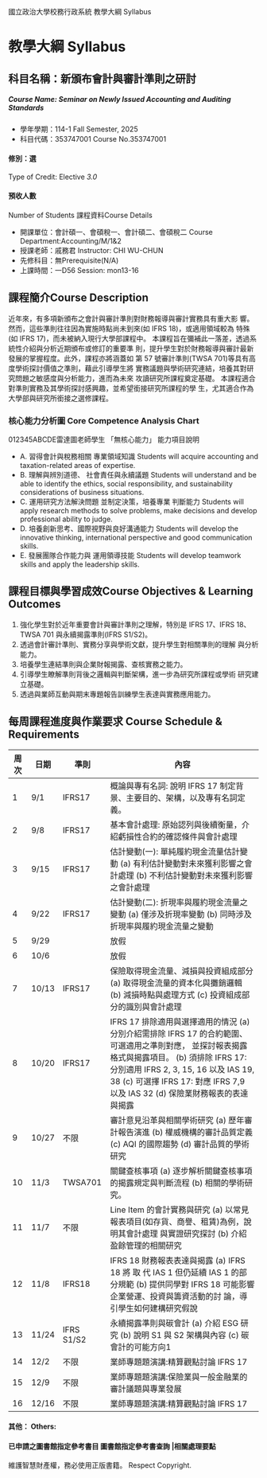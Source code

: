國立政治大學校務行政系統 教學大綱 Syllabus
# 教學大綱 Syllabus
##  科目名稱：新頒布會計與審計準則之研討
#####  Course Name: Seminar on Newly Issued Accounting and Auditing Standards
  * 學年學期：114-1 Fall Semester, 2025 
  * 科目代碼：353747001 Course No.353747001
#### 修別：選
Type of Credit: Elective 
_3.0_
#### 預收人數
Number of Students
課程資料Course Details
  * 開課單位：會計碩一、會碩稅一、會計碩二、會碩稅二 Course Department:Accounting/M/1&2 
  * 授課老師：戚務君 Instructor: CHI WU-CHUN 
  * 先修科目：無Prerequisite(N/A)
  * 上課時間：一D56 Session: mon13-16
##  課程簡介Course Description
近年來，有多項新頒布之會計與審計準則對財務報導與審計實務具有重大影 響。然而，這些準則往往因為實施時點尚未到來(如 IFRS 18)，或適用領域較為 特殊(如 IFRS 17)，而未被納入現行大學部課程中。
本課程旨在彌補此一落差，透過系統性介紹與分析近期頒布或修訂的重要準 則，提升學生對於財務報導與審計最新發展的掌握程度。此外，課程亦將涵蓋如 第 57 號審計準則(TWSA 701)等具有高度學術探討價值之準則，藉此引導學生將 實務議題與學術研究連結，培養其對研究問題之敏感度與分析能力，進而為未來 攻讀研究所課程奠定基礎。
本課程適合對準則實務及其學術探討感興趣，並希望銜接研究所課程的學 生，尤其適合作為大學部與研究所銜接之選修課程。
###  核心能力分析圖 Core Competence Analysis Chart
012345ABCDE雷達圖老師學生
「無核心能力」 
能力項目說明
  * A. 習得會計與稅務相關 專業領域知識 Students will acquire accounting and taxation-related areas of expertise.
  * B. 理解與辨別道德、 社會責任與永續議題 Students will understand and be able to identify the ethics, social responsibility, and sustainability considerations of business situations.
  * C. 運用研究方法解決問題 並制定決策，培養專業 判斷能力 Students will apply research methods to solve problems, make decisions and develop professional ability to judge.
  * D. 培養創新思考、國際視野與良好溝通能力 Students will develop the innovative thinking, international perspective and good communication skills.
  * E. 發展團隊合作能力與 運用領導技能 Students will develop teamwork skills and apply the leadership skills.
##  課程目標與學習成效Course Objectives & Learning Outcomes 
  1. 強化學生對於近年重要會計與審計準則之理解，特別是 IFRS 17、IFRS 18、TWSA 701 與永續揭露準則(IFRS S1/S2)。  
  2. 透過會計審計準則、實務分享與學術文獻，提升學生對相關準則的理解 與分析能力。  
  3. 培養學生連結準則與企業財報揭露、查核實務之能力。  
  4. 引導學生瞭解準則背後之邏輯與判斷架構，進一步為研究所課程或學術 研究建立基礎。  
  5. 透過與業師互動與期末專題報告訓練學生表達與實務應用能力。
##  每周課程進度與作業要求 Course Schedule & Requirements
周次 | 日期 | 準則 | 內容  
---|---|---|---  
1 | 9/1 | IFRS17 | 概論與專有名詞: 說明 IFRS 17 制定背景、主要目的、架構，以及專有名詞定義。  
2 | 9/8 | IFRS17 | 基本會計處理: 原始認列與後續衡量，介紹虧損性合約的確認條件與會計處理  
3 | 9/15 | IFRS17 |  估計變動(一): 單純履約現金流量估計變動 (a) 有利估計變動對未來獲利影響之會計處理 (b) 不利估計變動對未來獲利影響之會計處理  
4 | 9/22 | IFRS17 |  估計變動(二): 折現率與履約現金流量之變動 (a) 僅涉及折現率變動 (b) 同時涉及折現率與履約現金流量之變動  
5 | 9/29 |  | 放假  
6 | 10/6 |  | 放假  
7 | 10/13 | IFRS17 |  保險取得現金流量、減損與投資組成部分 (a) 取得現金流量的資本化與攤銷邏輯 (b) 減損時點與處理方式 (c) 投資組成部分的識別與會計處理  
8 | 10/20 | IFRS17 |  IFRS 17 排除適用與選擇適用的情況 (a) 分別介紹需排除 IFRS 17 的合約範圍、可選適用之準則對應， 並探討報表揭露格式與揭露項目。 (b) 須排除 IFRS 17: 分別適用 IFRS 2, 3, 15, 16 以及 IAS 19, 38 (c) 可選擇 IFRS 17: 對應 IFRS 7,9 以及 IAS 32 (d) 保險業財務報表的表達與揭露  
9 | 10/27 | 不限 |  審計意見沿革與相關學術研究 (a) 歷年審計報告演進 (b) 權威機構的審計品質定義 (c) AQI 的國際趨勢 (d) 審計品質的學術研究  
10 | 11/3 | TWSA701 |  關鍵查核事項 (a) 逐步解析關鍵查核事項的揭露規定與判斷流程 (b) 相關的學術研究。  
11 | 11/7 | 不限 |  Line Item 的會計實務與研究 (a) 以常見報表項目(如存貨、商譽、租賃)為例，說明其會計處理 與實證研究探討 (b) 介紹盈餘管理的相關研究  
12 | 11/8 | IFRS18 |  IFRS 18 財務報表表達與揭露 (a) IFRS 18 將 取 代 IAS 1 但仍延續 IAS 1 的部分規範 (b) 提供同學對 IFRS 18 可能影響企業營運、投資與籌資活動的討 論，導引學生如何建構研究假說  
13 | 11/24 | IFRS S1/S2 |  永續揭露準則與碳會計 (a) 介紹 ESG 研究 (b) 說明 S1 與 S2 架構與內容 (c) 碳會計的可能方向1  
14 | 12/2 | 不限 | 業師專題題演講:精算觀點討論 IFRS 17  
15 | 12/9 | 不限 | 業師專題題演講:保險業與一般金融業的審計議題與專業發展  
16 | 12/16 | 不限 | 業師專題題演講:精算觀點討論 IFRS 17  
####  其他： Others:
####  已申請之圖書館指定參考書目  圖書館指定參考書查詢 |相關處理要點
維護智慧財產權，務必使用正版書籍。 Respect Copyright.